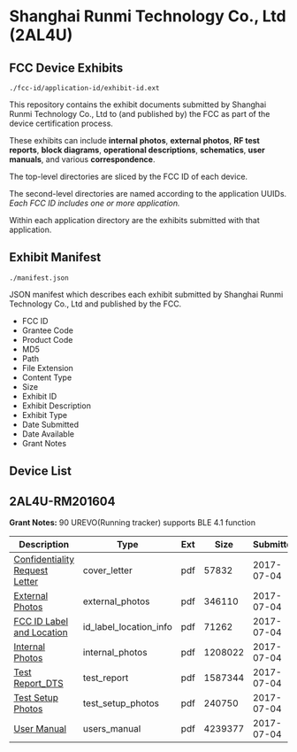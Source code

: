 # Shanghai Runmi Technology Co., Ltd (2AL4U)
## FCC Device Exhibits

```
./fcc-id/application-id/exhibit-id.ext
```

This repository contains the exhibit documents submitted by Shanghai Runmi Technology Co., Ltd to (and published by) the FCC as part of the device certification process.

These exhibits can include **internal photos**, **external photos**, **RF test reports**, **block diagrams**, **operational descriptions**, **schematics**, **user manuals**, and various **correspondence**.

The top-level directories are sliced by the FCC ID of each device.

The second-level directories are named according to the application UUIDs. *Each FCC ID includes one or more application.*

Within each application directory are the exhibits submitted with that application. 

## Exhibit Manifest

```
./manifest.json
```

JSON manifest which describes each exhibit submitted by Shanghai Runmi Technology Co., Ltd and published by the FCC.

- FCC ID
- Grantee Code
- Product Code
- MD5
- Path
- File Extension
- Content Type
- Size
- Exhibit ID
- Exhibit Description
- Exhibit Type
- Date Submitted
- Date Available
- Grant Notes

## Device List
## 2AL4U-RM201604
**Grant Notes:** 90 UREVO(Running tracker) supports BLE 4.1 function

| Description | Type | Ext | Size | Submitted | Available |
| ----------- | ---- | --- | ---- | --------- | --------- |
| [Confidentiality Request Letter](2AL4U-RM201604/62aafad67112a873137ffc3f5d5bb783/3449910.pdf) | cover_letter | pdf | 57832 | 2017-07-04 | 2017-07-04 |
| [External Photos](2AL4U-RM201604/62aafad67112a873137ffc3f5d5bb783/3449911.pdf) | external_photos | pdf | 346110 | 2017-07-04 | 2017-07-04 |
| [FCC ID Label and Location](2AL4U-RM201604/62aafad67112a873137ffc3f5d5bb783/3449913.pdf) | id_label_location_info | pdf | 71262 | 2017-07-04 | 2017-07-04 |
| [Internal Photos](2AL4U-RM201604/62aafad67112a873137ffc3f5d5bb783/3449912.pdf) | internal_photos | pdf | 1208022 | 2017-07-04 | 2017-07-04 |
| [Test Report_DTS](2AL4U-RM201604/62aafad67112a873137ffc3f5d5bb783/3449914.pdf) | test_report | pdf | 1587344 | 2017-07-04 | 2017-07-04 |
| [Test Setup Photos](2AL4U-RM201604/62aafad67112a873137ffc3f5d5bb783/3449915.pdf) | test_setup_photos | pdf | 240750 | 2017-07-04 | 2017-07-04 |
| [User Manual](2AL4U-RM201604/62aafad67112a873137ffc3f5d5bb783/3449916.pdf) | users_manual | pdf | 4239377 | 2017-07-04 | 2017-07-04 |

